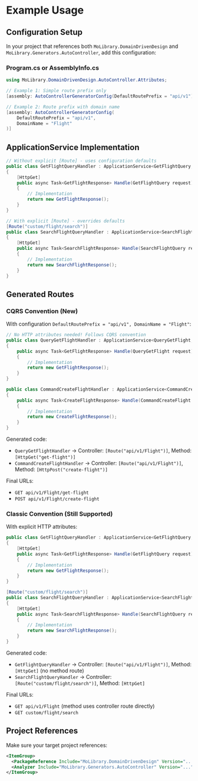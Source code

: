 # Example Usage

## Configuration Setup

In your project that references both `MoLibrary.DomainDrivenDesign` and `MoLibrary.Generators.AutoController`, add this configuration:

### Program.cs or AssemblyInfo.cs
```csharp
using MoLibrary.DomainDrivenDesign.AutoController.Attributes;

// Example 1: Simple route prefix only
[assembly: AutoControllerGeneratorConfig(DefaultRoutePrefix = "api/v1")]

// Example 2: Route prefix with domain name
[assembly: AutoControllerGeneratorConfig(
    DefaultRoutePrefix = "api/v1",
    DomainName = "Flight"
)]
```

## ApplicationService Implementation

```csharp
// Without explicit [Route] - uses configuration defaults
public class GetFlightQueryHandler : ApplicationService<GetFlightQuery, GetFlightResponse>
{
    [HttpGet]
    public async Task<GetFlightResponse> Handle(GetFlightQuery request)
    {
        // Implementation
        return new GetFlightResponse();
    }
}

// With explicit [Route] - overrides defaults
[Route("custom/flight/search")]
public class SearchFlightQueryHandler : ApplicationService<SearchFlightQuery, SearchFlightResponse>
{
    [HttpGet]
    public async Task<SearchFlightResponse> Handle(SearchFlightQuery request)
    {
        // Implementation
        return new SearchFlightResponse();
    }
}
```

## Generated Routes

### CQRS Convention (New)

With configuration `DefaultRoutePrefix = "api/v1", DomainName = "Flight"`:

```csharp
// No HTTP attributes needed! Follows CQRS convention
public class QueryGetFlightHandler : ApplicationService<QueryGetFlight, GetFlightResponse>
{
    public async Task<GetFlightResponse> Handle(QueryGetFlight request)
    {
        // Implementation
        return new GetFlightResponse();
    }
}

public class CommandCreateFlightHandler : ApplicationService<CommandCreateFlight, CreateFlightResponse>
{
    public async Task<CreateFlightResponse> Handle(CommandCreateFlight request)
    {
        // Implementation
        return new CreateFlightResponse();
    }
}
```

Generated code:
- `QueryGetFlightHandler` → Controller: `[Route("api/v1/Flight")]`, Method: `[HttpGet("get-flight")]`
- `CommandCreateFlightHandler` → Controller: `[Route("api/v1/Flight")]`, Method: `[HttpPost("create-flight")]`

Final URLs:
- `GET api/v1/Flight/get-flight`
- `POST api/v1/Flight/create-flight`

### Classic Convention (Still Supported)

With explicit HTTP attributes:

```csharp
public class GetFlightQueryHandler : ApplicationService<GetFlightQuery, GetFlightResponse>
{
    [HttpGet]
    public async Task<GetFlightResponse> Handle(GetFlightQuery request)
    {
        // Implementation
        return new GetFlightResponse();
    }
}

[Route("custom/flight/search")]
public class SearchFlightQueryHandler : ApplicationService<SearchFlightQuery, SearchFlightResponse>
{
    [HttpGet]
    public async Task<SearchFlightResponse> Handle(SearchFlightQuery request)
    {
        // Implementation
        return new SearchFlightResponse();
    }
}
```

Generated code:
- `GetFlightQueryHandler` → Controller: `[Route("api/v1/Flight")]`, Method: `[HttpGet]` (no method route)
- `SearchFlightQueryHandler` → Controller: `[Route("custom/flight/search")]`, Method: `[HttpGet]`

Final URLs:
- `GET api/v1/Flight` (method uses controller route directly)
- `GET custom/flight/search`

## Project References

Make sure your target project references:

```xml
<ItemGroup>
  <PackageReference Include="MoLibrary.DomainDrivenDesign" Version="..." />
  <Analyzer Include="MoLibrary.Generators.AutoController" Version="..." />
</ItemGroup>
```
